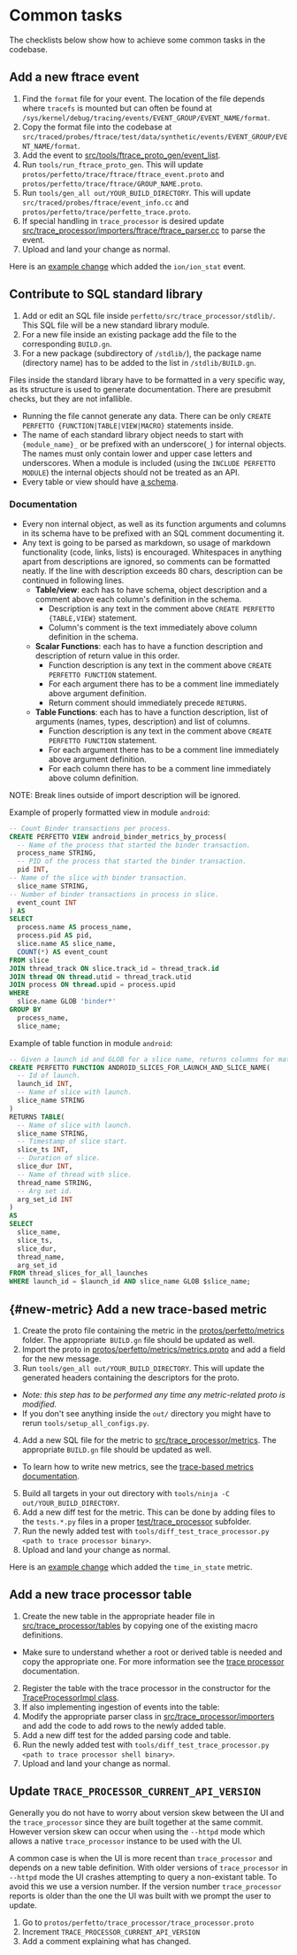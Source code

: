# Common tasks

The checklists below show how to achieve some common tasks in the codebase.

## Add a new ftrace event

1. Find the `format` file for your event. The location of the file depends where `tracefs` is mounted but can often be found at `/sys/kernel/debug/tracing/events/EVENT_GROUP/EVENT_NAME/format`.
2. Copy the format file into the codebase at `src/traced/probes/ftrace/test/data/synthetic/events/EVENT_GROUP/EVENT_NAME/format`.
3. Add the event to [src/tools/ftrace_proto_gen/event_list](/src/tools/ftrace_proto_gen/event_list).
4. Run `tools/run_ftrace_proto_gen`. This will update `protos/perfetto/trace/ftrace/ftrace_event.proto` and `protos/perfetto/trace/ftrace/GROUP_NAME.proto`.
5. Run `tools/gen_all out/YOUR_BUILD_DIRECTORY`. This will update `src/traced/probes/ftrace/event_info.cc` and `protos/perfetto/trace/perfetto_trace.proto`.
6. If special handling in `trace_processor` is desired update [src/trace_processor/importers/ftrace/ftrace_parser.cc](/src/trace_processor/importers/ftrace/ftrace_parser.cc) to parse the event.
7. Upload and land your change as normal.

Here is an [example change](https://android-review.googlesource.com/c/platform/external/perfetto/+/1290645) which added the `ion/ion_stat` event.

## Contribute to SQL standard library

1. Add or edit an SQL file inside `perfetto/src/trace_processor/stdlib/`. This SQL file will be a new standard library module.
2. For a new file inside an existing package add the file to the corresponding `BUILD.gn`.
3. For a new package (subdirectory of `/stdlib/`), the package name (directory name) has to be added to the list in `/stdlib/BUILD.gn`.

Files inside the standard library have to be formatted in a very specific way, as its structure is used to generate documentation. There are presubmit checks, but they are not infallible.

- Running the file cannot generate any data. There can be only `CREATE PERFETTO {FUNCTION|TABLE|VIEW|MACRO}` statements inside.
- The name of each standard library object needs to start with `{module_name}_` or be prefixed with an underscore(`_`) for internal objects.
  The names must only contain lower and upper case letters and underscores. When a module is included (using the `INCLUDE PERFETTO MODULE`) the internal objects  should not be treated as an API. 
- Every table or view should have [a schema](/docs/analysis/perfetto-sql-syntax.md#tableview-schema).

### Documentation

- Every non internal object, as well as its function arguments and columns in its schema have to be prefixed with an SQL comment documenting it.
- Any text is going to be parsed as markdown, so usage of markdown functionality (code, links, lists) is encouraged.
Whitespaces in anything apart from descriptions are ignored, so comments can be formatted neatly.
If the line with description exceeds 80 chars, description can be continued in following lines.
  - **Table/view**: each has to have schema, object description and a comment above each column's definition in the schema.
    - Description is any text in the comment above `CREATE PERFETTO {TABLE,VIEW}` statement.
    - Column's comment is the text immediately above column definition in the schema.
  - **Scalar Functions**: each has to have a function description and description of return value in this order.
    - Function description is any text in the comment above `CREATE PERFETTO FUNCTION` statement.
    - For each argument there has to be a comment line immediately above argument definition.
    - Return comment should immediately precede `RETURNS`.
  - **Table Functions**: each has to have a function description, list of arguments (names, types, description) and list of columns.
    - Function description is any text in the comment above `CREATE PERFETTO FUNCTION` statement.
    - For each argument there has to be a comment line immediately above argument definition.
    - For each column there has to be a comment line immediately above column definition.

NOTE: Break lines outside of import description will be ignored.

Example of properly formatted view in module `android`:
```sql
-- Count Binder transactions per process.
CREATE PERFETTO VIEW android_binder_metrics_by_process(
  -- Name of the process that started the binder transaction.
  process_name STRING,
  -- PID of the process that started the binder transaction.
  pid INT,
-- Name of the slice with binder transaction.
  slice_name STRING,
-- Number of binder transactions in process in slice.
  event_count INT
) AS
SELECT
  process.name AS process_name,
  process.pid AS pid,
  slice.name AS slice_name,
  COUNT(*) AS event_count
FROM slice
JOIN thread_track ON slice.track_id = thread_track.id
JOIN thread ON thread.utid = thread_track.utid
JOIN process ON thread.upid = process.upid
WHERE
  slice.name GLOB 'binder*'
GROUP BY
  process_name,
  slice_name;
```

Example of table function in module `android`:
```sql
-- Given a launch id and GLOB for a slice name, returns columns for matching slices.
CREATE PERFETTO FUNCTION ANDROID_SLICES_FOR_LAUNCH_AND_SLICE_NAME(
  -- Id of launch.
  launch_id INT,
  -- Name of slice with launch.
  slice_name STRING
)
RETURNS TABLE(
  -- Name of slice with launch.
  slice_name STRING,
  -- Timestamp of slice start.
  slice_ts INT,
  -- Duration of slice.
  slice_dur INT,
  -- Name of thread with slice.
  thread_name STRING,
  -- Arg set id.
  arg_set_id INT
)
AS
SELECT 
  slice_name, 
  slice_ts, 
  slice_dur, 
  thread_name, 
  arg_set_id
FROM thread_slices_for_all_launches
WHERE launch_id = $launch_id AND slice_name GLOB $slice_name;
```


## {#new-metric} Add a new trace-based metric

1. Create the proto file containing the metric in the [protos/perfetto/metrics](/protos/perfetto/metrics) folder. The appropriate` BUILD.gn` file should be updated as well.
2. Import the proto in [protos/perfetto/metrics/metrics.proto](/protos/perfetto/metrics/metrics.proto) and add a field for the new message.
3. Run `tools/gen_all out/YOUR_BUILD_DIRECTORY`. This will update the generated headers containing the descriptors for the proto.
  * *Note: this step has to be performed any time any metric-related proto is modified.*
  * If you don't see anything inside the `out/` directory you might have to
  rerun `tools/setup_all_configs.py`.
4. Add a new SQL file for the metric to [src/trace_processor/metrics](/src/trace_processor/metrics). The appropriate `BUILD.gn` file should be updated as well.
  * To learn how to write new metrics, see the [trace-based metrics documentation](/docs/analysis/metrics.md).
5. Build all targets in your out directory with `tools/ninja -C out/YOUR_BUILD_DIRECTORY`.
6. Add a new diff test for the metric. This can be done by adding files to
the `tests.*.py` files in a proper [test/trace_processor](/test/trace_processor) subfolder.
1. Run the newly added test with `tools/diff_test_trace_processor.py <path to trace processor binary>`.
2. Upload and land your change as normal.

Here is an [example change](https://android-review.googlesource.com/c/platform/external/perfetto/+/1290643) which added the `time_in_state` metric.

## Add a new trace processor table

1. Create the new table in the appropriate header file in [src/trace_processor/tables](/src/trace_processor/tables) by copying one of the existing macro definitions.
  * Make sure to understand whether a root or derived table is needed and copy the appropriate one. For more information see the [trace processor](/docs/analysis/trace-processor.md) documentation.
2. Register the table with the trace processor in the constructor for the [TraceProcessorImpl class](/src/trace_processor/trace_processor_impl.cc).
3. If also implementing ingestion of events into the table:
  1. Modify the appropriate parser class in [src/trace_processor/importers](/src/trace_processor/importers) and add the code to add rows to the newly added table.
  2. Add a new diff test for the added parsing code and table.
  3. Run the newly added test with `tools/diff_test_trace_processor.py <path to trace processor shell binary>`.
4. Upload and land your change as normal.


## Update `TRACE_PROCESSOR_CURRENT_API_VERSION`

Generally you do not have to worry about version skew between the UI
and the `trace_processor` since they are built together at the same
commit. However version skew can occur when using the `--httpd` mode
which allows a native `trace_processor` instance to be used with the UI.

A common case is when the UI is more recent than `trace_processor`
and depends on a new table definition. With older versions of
`trace_processor` in `--httpd` mode the UI crashes attempting to query
a non-existant table. To avoid this we use a version number. If the
version number `trace_processor` reports is older than the one the UI
was built with we prompt the user to update.

1. Go to `protos/perfetto/trace_processor/trace_processor.proto`
2. Increment `TRACE_PROCESSOR_CURRENT_API_VERSION`
3. Add a comment explaining what has changed.
